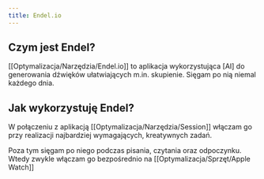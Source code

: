 ```yaml
---
title: Endel.io
---
```


## Czym jest Endel?
[[Optymalizacja/Narzędzia/Endel.io]] to aplikacja wykorzystująca [AI] do generowania dźwięków ułatwiających m.in. skupienie. Sięgam po nią niemal każdego dnia.  

## Jak wykorzystuję Endel?
W połączeniu z aplikacją [[Optymalizacja/Narzędzia/Session]] włączam go przy realizacji najbardziej wymagających, kreatywnych zadań. 

Poza tym sięgam po niego podczas pisania, czytania oraz odpoczynku. Wtedy zwykle włączam go bezpośrednio na [[Optymalizacja/Sprzęt/Apple Watch]]